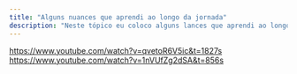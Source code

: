 ```yaml
---
title: "Alguns nuances que aprendi ao longo da jornada"
description: "Neste tópico eu coloco alguns lances que aprendi ao longo do desenvolvimento."
---
```


https://www.youtube.com/watch?v=qvetoR6V5ic&t=1827s
https://www.youtube.com/watch?v=1nVUfZg2dSA&t=856s
